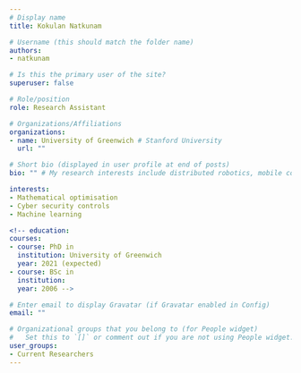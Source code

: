 ```yaml
---
# Display name
title: Kokulan Natkunam

# Username (this should match the folder name)
authors:
- natkunam

# Is this the primary user of the site?
superuser: false

# Role/position
role: Research Assistant

# Organizations/Affiliations
organizations:
- name: University of Greenwich # Stanford University
  url: ""

# Short bio (displayed in user profile at end of posts)
bio: "" # My research interests include distributed robotics, mobile computing and programmable matter.

interests:
- Mathematical optimisation
- Cyber security controls
- Machine learning

<!-- education:
courses:
- course: PhD in
  institution: University of Greenwich
  year: 2021 (expected)
- course: BSc in
  institution:
  year: 2006 -->

# Enter email to display Gravatar (if Gravatar enabled in Config)
email: ""

# Organizational groups that you belong to (for People widget)
#   Set this to `[]` or comment out if you are not using People widget.
user_groups:
- Current Researchers
---
```


